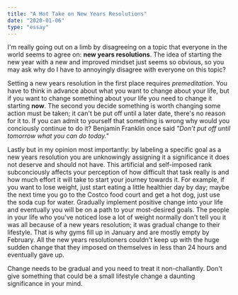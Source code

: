 ```yaml
---
title: "A Hot Take on New Years Resolutions"
date: "2020-01-06"
type: "essay"
---
```


I'm really going out on a limb by disagreeing on a topic that everyone in the world seems to agree on: **new years resolutions**. The idea of starting the new year with a new and improved mindset just seems so obvious, so you may ask why do I have to annoyingly disagree with everyone on this topic?

Setting a new years resolution in the first place requires *premeditation*. You have to think in advance about what you want to change about your life, but if you want to change something about your life you need to change it starting **now**. The second you decide something is worth changing some action must be taken; it can't be put off until a later date, there's no reason for it to. If you can admit to yourself that something is wrong why would you conciously continue to do it? Benjamin Franklin once said *"Don’t put off until tomorrow what you can do today."*

Lastly but in my opinion most importantly: by labeling a specific goal as a new years resolution you are unknowingly assigning it a significance it does not deserve and should not have. This artificial and self-imposed rank subconciously affects your perception of how difficult that task really is and how much effort it will take to start your journey towards it. For example, if you want to lose weight, just start eating a little healthier day by day; maybe the next time you go to the Costco food court and get a hot dog, just use the soda cup for water. Gradually implement positive change into your life and eventually you will be on a path to your most-desired goals. The people in your life who you've noticed lose a lot of weight normally don't tell you it was all because of a new years resolution; it was gradual change to their lifestyle. That is why gyms fill up in January and are mostly empty by February. All the new years resolutioners couldn't keep up with the huge sudden change that they imposed on themselves in less than 24 hours and eventually gave up.

Change needs to be gradual and you need to treat it non-challantly. Don't give something that could be a small lifestyle change a daunting significance in your mind.